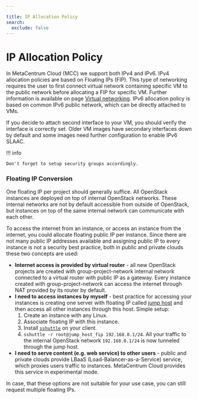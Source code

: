 ```yaml
---

title: IP Allocation Policy
search:
  exclude: false
---
```


# IP Allocation Policy

In MetaCentrum Cloud (MCC) we support both IPv4 and IPv6. IPv4 allocation policies are based on Floating IPs (FIP). This type of networking requires the user to first connect virtual network containing specific VM to the public network before allocating a FIP for specific VM. Further information is available on page [Virtual networking](../additional-information/virtual-networking.md). IPv6 allocation policy is based on common IPv6 public network, which can be directly attached to VMs.

If you decide to attach second interface to your VM, you should verify the interface is correctly set. Older VM images have secondary interfaces down by default and some images need further configuration to enable IPv6 SLAAC.

!!! info

    Don't forget to setup security groups accordingly.


### Floating IP Conversion

One floating IP per project should generally suffice. All OpenStack instances are deployed on top of internal OpenStack networks. These internal networks are not by default accessible from outside of OpenStack, but instances on top of the same internal network can communicate with each other.

To access the internet from an instance, or access an instance from the internet, you could allocate floating public IP per instance. Since there are not many public IP addresses available and assigning public IP to every instance is not a security best practice, both in public and private clouds these two concepts are used:

- __Internet access is provided by virtual router__ - all new OpenStack projects are created with group-project-network internal network connected to a virtual router with public IP as a gateway. Every instance created with group-project-network can access the internet through NAT provided by its router by default.
- __I need to access instances by myself__ - best practice for accessing your instances is creating one server with floating IP called [jump host](https://en.wikipedia.org/wiki/Jump_server) and then access all other instances through this host. Simple setup:
    1. Create an instance with any Linux.
    2. Associate floating IP with this instance.
    3. Install [`sshuttle`](https://github.com/sshuttle/sshuttle) on your client.
    4. `sshuttle -r root@jump_host_fip 192.168.0.1/24`. All your traffic to the internal OpenStack network `192.168.0.1/24` is now tunneled through the jump host.
- __I need to serve content (e.g. web service) to other users__ - public and private clouds provide LBaaS (Load-Balancer-as-a-Service) service, which proxies users traffic to instances. MetaCentrum Cloud provides this service in experimental mode.

In case, that these options are not suitable for your use case, you can still request multiple floating IPs.
